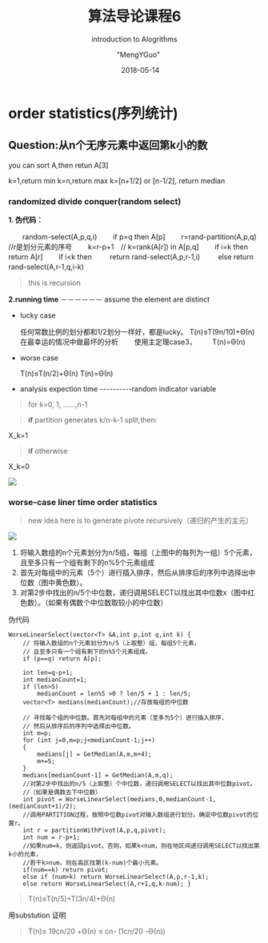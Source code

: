 ﻿---
layout:  post  
title: 算法导论课程6
subtitle:  "introduction to Alogrithms"
date:       2018-05-14
author:     "MengYGuo"
header-img: MengYGuo.github.io/img/priscilla-du-preez-181896.jpg

catalog: true
tags: 算法导论
---

# order statistics(序列统计)

## **Question**:从n个无序元素中返回第k小的数

you can sort A,then retun A[3]

k=1,return min
k=n,return max
k=[n+1/2] or [n-1/2], return median

### randomized divide conquer(random select)

**1. 伪代码：**

　　random-select(A,p,q,i)
　　if p=q then A[p]
　　r=rand-partition(A,p,q) //r是划分元素的序号
　　k=r-p+1　// k=rank(A[r]) in A[p,q]
　　if i=k then return A[r]
　　if i<k then 
　　       return rand-select(A,p,r-1,i)
　　  else return rand-select(A,r-1,q,i-k)
　　 
> this is recursion

**2.running time**
－－－－－－ assume the element are distinct
 - lucky case

    任何常数比例的划分都和1/2划分一样好，都是lucky。
     T(n)≤T(9n/10)+Θ(n)
     在最幸运的情况中做最坏的分析
    　　使用主定理case3，
    　　T(n)=Θ(n)
     
 - worse case

     T(n)≤T(n/2)+Θ(n)
        T(n)=Θ(n)
        
 - analysis expection time
 ----------random indicator variable

> for k=0, 1, ......,n-1

> **if** partition generates k/n-k-1 split,then:

X_k=1

> **if** otherwise

X_k=0

![](https://github.com/MengYGuo/MengYGuo.github.io/blob/master/img/算法导论image/class5-1.png?raw=true)

### **worse-case liner time order statistics** 
> new idea here is to generate pivote recursively（递归的产生的主元）

![](https://github.com/MengYGuo/MengYGuo.github.io/blob/master/img/算法导论image/class5-２.png?raw=true)

 1. 将输入数组的n个元素划分为n/5组，每组（上图中的每列为一组）5个元素，且至多只有一个组有剩下的n%5个元素组成
 2. 首先对每组中的元素（5个）进行插入排序，然后从排序后的序列中选择出中位数（图中黄色数）。
 3. 对第2步中找出的n/5个中位数，递归调用SELECT以找出其中位数x（图中红色数）。（如果有偶数个中位数取较小的中位数）

伪代码

    WorseLinearSelect(vector<T> &A,int p,int q,int k) {
        // 将输入数组的n个元素划分为n/5（上取整）组，每组5个元素，
        // 且至多只有一个组有剩下的n%5个元素组成。
        if (p==q) return A[p];
    
        int len=q-p+1;
        int medianCount=1;
        if (len>5)
            medianCount = len%5 >0 ? len/5 + 1 : len/5;
        vector<T> medians(medianCount);//存放每组的中位数
    
        // 寻找每个组的中位数。首先对每组中的元素（至多为5个）进行插入排序，
        // 然后从排序后的序列中选择出中位数。
        int m=p;
        for (int j=0,m=p;j<medianCount-1;j++)
        {
            medians[j] = GetMedian(A,m,m+4);
            m+=5;
        }
        medians[medianCount-1] = GetMedian(A,m,q);
        //对第2步中找出的n/5（上取整）个中位数，递归调用SELECT以找出其中位数pivot。
        //（如果是偶数去下中位数）
        int pivot = WorseLinearSelect(medians,0,medianCount-1,(medianCount+1)/2);
        //调用PARTITION过程，按照中位数pivot对输入数组进行划分。确定中位数pivot的位置r。
        int r = partitionWithPivot(A,p,q,pivot);
        int num = r-p+1;
        //如果num=k，则返回pivot。否则，如果k<num，则在地区间递归调用SELECT以找出第k小的元素，
        //若干k>num，则在高区找第(k-num)个最小元素。
        if(num==k) return pivot;
        else if (num>k) return WorseLinearSelect(A,p,r-1,k);
        else return WorseLinearSelect(A,r+1,q,k-num); }

> T(n)≤T(n/5)+T(3n/4)+Θ(n)

用substution 证明

> T(n)≤ 19cn/20 +Θ(n) ≤ cn- (1cn/20 -Θ(n))
